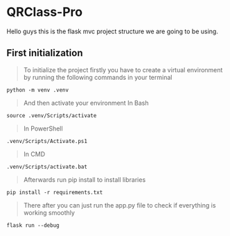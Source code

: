 # QRClass-Pro
Hello guys this is the flask mvc project structure we are going to be using. 

## First initialization 
 > To initialize the project firstly you have to create a virtual environment by running the following commands in your terminal

    python -m venv .venv

> And then activate your environment
> In Bash

    source .venv/Scripts/activate

> In PowerShell

    .venv/Scripts/Activate.ps1

> In CMD

    .venv/Scripts/activate.bat

> Afterwards run pip install to install libraries 

    pip install -r requirements.txt


> There after you can just run the app.py file to check if everything is working smoothly

    flask run --debug
